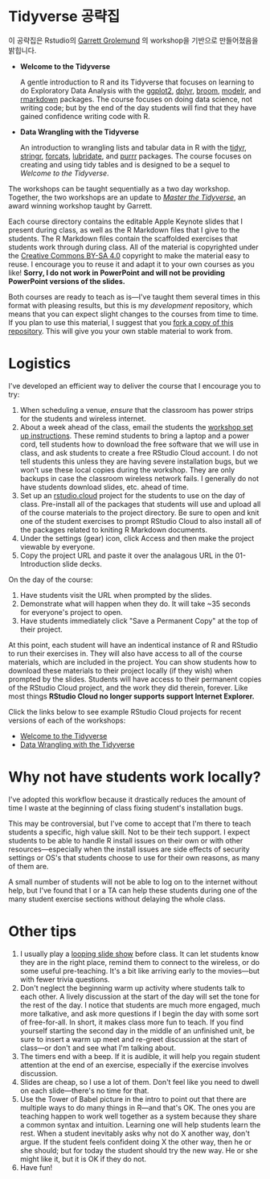 # Tidyverse 공략집

이 공략집은 Rstudio의 [Garrett Grolemund](https://github.com/rstudio-education/remaster-the-tidyverse) 의 workshop을 기반으로 만들어졌음을 밝힙니다. 

* **Welcome to the Tidyverse**
    
    A gentle introduction to R and its Tidyverse that focuses on learning to do Exploratory Data Analysis with the [ggplot2](https://ggplot2.tidyverse.org/), [dplyr](https://dplyr.tidyverse.org/), [broom](https://broom.tidyverse.org/), [modelr](https://modelr.tidyverse.org/), and [rmarkdown](https://rmarkdown.rstudio.com/) packages. The course focuses on doing data science, not writing code; but by the end of the day students will find that they have gained confidence writing code with R.
    
* **Data Wrangling with the Tidyverse**
    
    An introduction to wrangling lists and tabular data in R with the [tidyr](https://tidyr.tidyverse.org/), [stringr](https://stringr.tidyverse.org/), [forcats](https://forcats.tidyverse.org/), [lubridate](https://lubridate.tidyverse.org/), and [purrr](https://purrr.tidyverse.org/) packages. The course focuses on creating and using tidy tables and is designed to be a sequel to _Welcome to the Tidyverse_.
    
The workshops can be taught sequentially as a two day workshop. Together, the two workshops are an update to [_Master the Tidyverse_](https://github.com/rstudio-education/master-the-tidyverse), an award winning workshop taught by Garrett.

Each course directory contains the editable Apple Keynote slides that I present during class, as well as the R Markdown files that I give to the students. The R Markdown files contain the scaffolded exercises that students work through during class. All of the material is copyrighted under the [Creative Commons BY-SA 4.0](https://creativecommons.org/licenses/by-sa/4.0/) copyright to make the material easy to reuse. I encourage you to reuse it and adapt it to your own courses as you like! **Sorry, I do not work in PowerPoint and will not be providing PowerPoint versions of the slides.**

Both courses are ready to teach as is—I've taught them several times in this format with pleasing results, but this is my _development_ repository, which means that you can expect slight changes to the courses from time to time. If you plan to use this material, I suggest that you [fork a copy of this repository](https://help.github.com/en/articles/fork-a-repo). This will give you your own stable material to work from.

# Logistics

I've developed an efficient way to deliver the course that I encourage you to try:

1. When scheduling a venue, _ensure_ that the classroom has power strips for the students and wireless internet.
1. About a week ahead of the class, email the students the [workshop set up instructions](/Welcome-To-The-Tidyverse). These remind students to bring a laptop and a power cord, tell students how to download the free software that we will use in class, and ask students to create a free RStudio Cloud account. I do not tell students this unless they are having severe installation bugs, but we won't use these local copies during the workshop. They are only backups in case the classroom wireless network fails. I generally do not have students download slides, etc. ahead of time.
1. Set up an [rstudio.cloud](https://rstudio.cloud/learn/guide) project for the students to use on the day of class. Pre-install all of the packages that students will use and upload all of the course materials to the project directory. Be sure to open and knit one of the student exercises to prompt RStudio Cloud to also install all of the packages related to kniting R Markdown documents.
1. Under the settings (gear) icon, click Access and then make the project viewable by everyone.
1. Copy the project URL and paste it over the analagous URL in the 01-Introduction slide decks.

On the day of the course:

1. Have students visit the URL when prompted by the slides.
1. Demonstrate what will happen when they do. It will take ~35 seconds for everyone's project to open.
1. Have students immediately click "Save a Permanent Copy" at the top of their project.

At this point, each student will have an indentical instance of R and RStudio to run their exercises in. They will also have access to all of the course materials, which are included in the project. You can show students how to download these materials to their project locally (if they wish) when prompted by the slides. Students will have access to their permanent copies of the RStudio Cloud project, and the work they did therein, forever. Like most things **RStudio Cloud no longer supports support Internet Explorer.**

Click the links below to see example RStudio Cloud projects for recent versions of each of the workshops:

* [Welcome to the Tidyverse](https://rstudio.cloud/project/385945)
* [Data Wrangling with the Tidyverse](https://rstudio.cloud/project/385988)

# Why not have students work locally?

I've adopted this workflow because it drastically reduces the amount of time I waste at the beginning of class fixing student's installation bugs.

This may be controversial, but I've come to accept that I'm there to teach students a specific, high value skill. Not to be their tech support. I expect students to be able to handle R install issues on their own or with other resources—especially when the install issues are side effects of security settings or OS's that students choose to use for their own reasons, as many of them are.

A small number of students will not be able to log on to the internet without help, but I've found that I or a TA can help these students during one of the many student exercise sections without delaying the whole class.

# Other tips

1. I usually play a [looping slide show](/Welcome-To-The-Tidyverse/keynotes/00-Preclass-loop.key) before class. It can let students know they are in the right place, remind them to connect to the wireless, or do some useful pre-teaching. It's a bit like arriving early to the movies—but with fewer trivia questions.
1. Don't neglect the beginning warm up activity where students talk to each other. A lively discussion at the start of the day will set the tone for the rest of the day. I notice that students are much more engaged, much more talkative, and ask more questions if I begin the day with some sort of free-for-all. In short, it makes class more fun to teach. If you find yourself starting the second day in the middle of an unfinished unit, be sure to insert a warm up meet and re-greet discussion at the start of class—or don't and see what I'm talking about.
1. The timers end with a beep. If it is audible, it will help you regain student attention at the end of an exercise, especially if the exercise involves discussion.
1. Slides are cheap, so I use a lot of them. Don't feel like you need to dwell on each slide—there's no time for that.
1. Use the Tower of Babel picture in the intro to point out that there are multiple ways to do many things in R—and that's OK. The ones you are teaching happen to work well together as a system because they share a common syntax and intuition. Learning one will help students learn the rest. When a student inevitably asks why not do X another way, don't argue. If the student feels confident doing X the other way, then he or she should; but for today the student should try the new way. He or she might like it, but it is OK if they do not.
1. Have fun!
